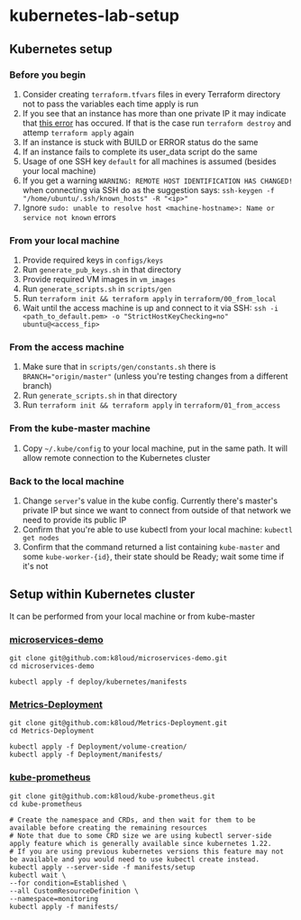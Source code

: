 # kubernetes-lab-setup
## Kubernetes setup
### Before you begin
1. Consider creating `terraform.tfvars` files in every Terraform directory not to pass the variables each time apply is
   run
2. If you see that an instance has more than one private IP it may indicate that
   [this error](https://github.com/k8loud/kubernetes-lab-setup/issues/10) has occured. If that is the case run
   `terraform destroy` and attemp `terraform apply` again
3. If an instance is stuck with BUILD or ERROR status do the same
4. If an instance fails to complete its user_data script do the same
5. Usage of one SSH key `default` for all machines is assumed (besides your local machine)
6. If you get a warning `WARNING: REMOTE HOST IDENTIFICATION HAS CHANGED!` when connecting via SSH do as the suggestion
   says: `ssh-keygen -f "/home/ubuntu/.ssh/known_hosts" -R "<ip>"`
7. Ignore `sudo: unable to resolve host <machine-hostname>: Name or service not known` errors

### From your local machine
1. Provide required keys in `configs/keys`
2. Run `generate_pub_keys.sh` in that directory
3. Provide required VM images in `vm_images`
4. Run `generate_scripts.sh` in `scripts/gen`
5. Run `terraform init && terraform apply` in `terraform/00_from_local`
6. Wait until the access machine is up and connect to it via SSH:
   `ssh -i <path_to_default.pem> -o "StrictHostKeyChecking=no" ubuntu@<access_fip>`

### From the access machine
1. Make sure that in `scripts/gen/constants.sh` there is `BRANCH="origin/master"` (unless you're testing changes from a
   different branch)
2. Run `generate_scripts.sh` in that directory
3. Run `terraform init && terraform apply` in `terraform/01_from_access`

### From the kube-master machine
1. Copy `~/.kube/config` to your local machine, put in the same path. It will allow remote connection to the Kubernetes
   cluster

### Back to the local machine
1. Change `server`'s value in the kube config. Currently there's master's private IP but since we want to connect from
   outside of that network we need to provide its public IP
2. Confirm that you're able to use kubectl from your local machine: `kubectl get nodes`
3. Confirm that the command returned a list containing `kube-master` and some `kube-worker-{id}`, their state should be
   Ready; wait some time if it's not

## Setup within Kubernetes cluster
It can be performed from your local machine or from kube-master

### [microservices-demo](https://github.com/k8loud/microservices-demo)
```
git clone git@github.com:k8loud/microservices-demo.git
cd microservices-demo

kubectl apply -f deploy/kubernetes/manifests
```

### [Metrics-Deployment](https://github.com/k8loud/Metrics-Deployment)
```
git clone git@github.com:k8loud/Metrics-Deployment.git
cd Metrics-Deployment

kubectl apply -f Deployment/volume-creation/
kubectl apply -f Deployment/manifests/
```

### [kube-prometheus](https://github.com/k8loud/kube-prometheus)
```
git clone git@github.com:k8loud/kube-prometheus.git
cd kube-prometheus

# Create the namespace and CRDs, and then wait for them to be available before creating the remaining resources
# Note that due to some CRD size we are using kubectl server-side apply feature which is generally available since kubernetes 1.22.
# If you are using previous kubernetes versions this feature may not be available and you would need to use kubectl create instead.
kubectl apply --server-side -f manifests/setup
kubectl wait \
--for condition=Established \
--all CustomResourceDefinition \
--namespace=monitoring
kubectl apply -f manifests/
```
